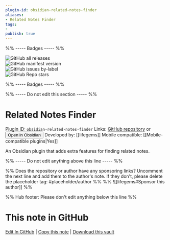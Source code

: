 ```yaml
---
plugin-id: obsidian-related-notes-finder
aliases:
- Related Notes Finder
tags: 
- 
publish: true
---
```


%% ----- Badges ----- %%

![GitHub all releases](https://img.shields.io/github/downloads/lifegems/obsidian-related-notes-finder/total?color=573E7A&logo=github&style=for-the-badge)   
![GitHub manifest version](https://img.shields.io/github/manifest-json/v/lifegems/obsidian-related-notes-finder?color=573E7A&logo=github&style=for-the-badge)   
![GitHub issues by-label](https://img.shields.io/github/issues/lifegems/obsidian-related-notes-finder/help%20wanted?color=573E7A&logo=github&style=for-the-badge)   
![GitHub Repo stars](https://img.shields.io/github/stars/lifegems/obsidian-related-notes-finder?color=573E7A&logo=github&style=for-the-badge)

%% ----- Badges ----- %%

%% ----- Do not edit this section ----- %%

# Related Notes Finder

Plugin ID: `obsidian-related-notes-finder`
Links: [GitHub repository](https://github.com/lifegems/obsidian-related-notes-finder) or [<button id=HH>Open in Obsidian</button>](obsidian://goto-plugin?id=obsidian-related-notes-finder)
Developed by: [[lifegems]]
Mobile compatible: [[Mobile-compatible plugins|Yes]]

An Obsidian plugin that adds extra features for finding related notes.

%% ----- Do not edit anything above this line ----- %% 

%% Does the repository or author have any sponsoring links? Uncomment the next line and add them to the author's note. If they don't, please delete the placeholder tag: #placeholder/author %%
%% ![[lifegems#Sponsor this author]] %%

%% Hub footer: Please don't edit anything below this line %%

# This note in GitHub

<span class="git-footer">[Edit In GitHub](https://github.dev/obsidian-community/obsidian-hub/blob/main/02%20-%20Community%20Expansions/02.05%20All%20Community%20Expansions/Plugins/obsidian-related-notes-finder.md "git-hub-edit-note") | [Copy this note](https://raw.githubusercontent.com/obsidian-community/obsidian-hub/main/02%20-%20Community%20Expansions/02.05%20All%20Community%20Expansions/Plugins/obsidian-related-notes-finder.md "git-hub-copy-note") | [Download this vault](https://github.com/obsidian-community/obsidian-hub/archive/refs/heads/main.zip "git-hub-download-vault") </span>